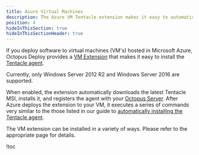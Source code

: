 ```yaml
---
title: Azure Virtual Machines
description: The Azure VM Tentacle extension makes it easy to automatically download, install and register a Tentacle with your Octopus Deploy server.
position: 4
hideInThisSection: true
hideInThisSectionHeader: true
---
```


If you deploy software to virtual machines (VM's) hosted in Microsoft Azure, Octopus Deploy provides a [VM Extension](https://docs.microsoft.com/en-us/azure/virtual-machines/virtual-machines-windows-extensions-features?toc=%2fazure%2fvirtual-machines%2fwindows%2ftoc.json) that makes it easy to install the [Tentacle agent](/docs/installation/installing-tentacles/index.md). 

Currently, only Windows Server 2012 R2 and Windows Server 2016 are supported.

When enabled, the extension automatically downloads the latest Tentacle MSI, installs it, and registers the agent with your [Octopus Server](/docs/installation/installing-octopus/index.md). After Azure deploys the extension to your VM, it executes a series of commands very similar to the those listed in our guide to [automatically installing the Tentacle agent](/docs/installation/installing-tentacles/automating-tentacle-installation.md).

The VM extension can be installed in a variety of ways. Please refer to the appropriate page for details.

!toc
